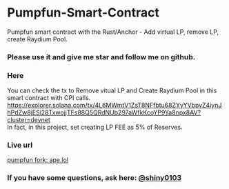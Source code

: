 # Pumpfun-Smart-Contract
Pumpfun smart contract with the Rust/Anchor - Add virtual LP, remove LP, create Raydium Pool.

### Please use it and give me star and follow me on github.

### Here
You can check the tx to Remove vitual LP and Create Raydium Pool in this smart contract with CPI calls.  
https://explorer.solana.com/tx/4L6MWmtV1ZsT8NFfbtu68ZYyYVbpvZ4iynJhPdZw8jESi28TxwojjTFs88Q5QRdNUb297aWfkKcoYP9Ya8npx8AV?cluster=devnet
</br>
In fact, in this project, set creating LP FEE as 5% of Reserves.

### Live url
[pumpfun fork: ape.lol](https://app.ape.lol/)


### If you have some questions, ask here: [@shiny0103](https://t.me/shiny0103)
